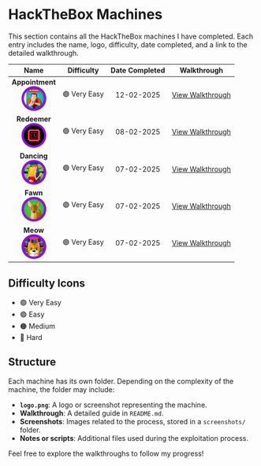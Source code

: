 # HackTheBox Machines

This section contains all the HackTheBox machines I have completed. Each entry includes the name, logo, difficulty, date completed, and a link to the detailed walkthrough.

| Name               | Difficulty    | Date Completed | Walkthrough                     |
|--------------------|---------------|----------------|---------------------------------|
| <div align="center">**Appointment**<br><img src="./Appointment/logo.png" alt="Appointment" width="50"></div>   | 🟣 Very Easy  | <div align="center">12-02-2025</div>     | [View Walkthrough](./Appointment/README.md) |
| <div align="center">**Redeemer**<br><img src="./Redeemer/logo.png" alt="Redeemer" width="50"></div>   | 🟣 Very Easy  | <div align="center">08-02-2025</div>     | [View Walkthrough](./Redeemer/README.md) |
| <div align="center">**Dancing**<br><img src="./Dancing/logo.png" alt="Dancing" width="50"></div>       | 🟣 Very Easy  | <div align="center">07-02-2025</div>     | [View Walkthrough](./Dancing/README.md) |
| <div align="center">**Fawn**<br><img src="./Fawn/logo.png" alt="Fawn" width="50"></div>                   | 🟣 Very Easy  | <div align="center">07-02-2025</div>     | [View Walkthrough](./Fawn/README.md) |
| <div align="center">**Meow**<br><img src="./Meow/logo.png" alt="Meow" width="50"></div>                   | 🟣 Very Easy  | <div align="center">07-02-2025</div>     | [View Walkthrough](./Meow/README.md) |


## Difficulty Icons
- 🟣 Very Easy
- 🟢 Easy
- 🟠 Medium
- 🔴 Hard

## Structure
Each machine has its own folder. Depending on the complexity of the machine, the folder may include:
- **`logo.png`**: A logo or screenshot representing the machine.
- **Walkthrough**: A detailed guide in `README.md`.
- **Screenshots**: Images related to the process, stored in a `screenshots/` folder.
- **Notes or scripts**: Additional files used during the exploitation process.

Feel free to explore the walkthroughs to follow my progress!
